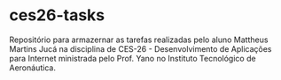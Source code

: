 # ces26-tasks
Repositório para armazernar as tarefas realizadas pelo aluno Mattheus Martins Jucá na disciplina de CES-26 - Desenvolvimento de Aplicações para Internet ministrada pelo Prof. Yano no Instituto Tecnológico de Aeronáutica.
